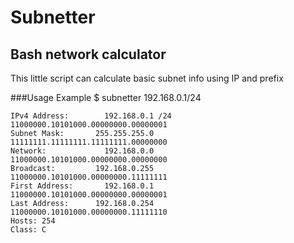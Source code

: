 # Subnetter
## Bash network calculator

This little script can calculate basic subnet info using IP and prefix

###Usage Example
$ subnetter 192.168.0.1/24
```
IPv4 Address:        192.168.0.1 /24     11000000.10101000.00000000.00000001
Subnet Mask:       255.255.255.0         11111111.11111111.11111111.00000000
Network:             192.168.0.0         11000000.10101000.00000000.00000000
Broadcast:         192.168.0.255         11000000.10101000.00000000.11111111
First Address:       192.168.0.1         11000000.10101000.00000000.00000001
Last Address:      192.168.0.254         11000000.10101000.00000000.11111110
Hosts: 254
Class: C
```
